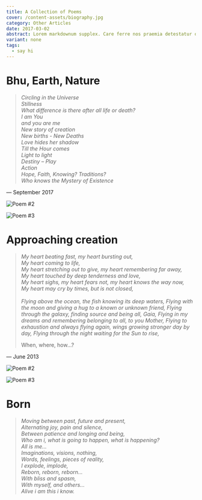 ```yaml
---
title: A Collection of Poems
cover: /content-assets/biography.jpg
category: Other Articles
date: 2017-03-02
abstract: Lorem markdownum supplex. Care ferre nos praemia detestatur oderit vitatumque, tardius pello ostentare; dixit.
variant: none
tags:
  - say hi
---
```


# Bhu, Earth, Nature

> _Circling in the Universe_  
> _Stillness_  
> _What difference is there after all life or death?_  
> _I am You_  
> _and you are me_  
> _New story of creation_  
> _New births - New Deaths_  
> _Love hides her shadow_  
> _Till the Hour comes_  
> _Light to light_  
> _Destiny – Play_  
> _Action_  
> _Hope, Faith, Knowing? Traditions?_  
> _Who knows the Mystery of Existence_  

— September 2017

![Poem #2](/content-assets/poems/poem1_900X1200.jpg)

![Poem #3](/content-assets/poems/poem2_900X1500.jpg)

# Approaching creation

> _My heart beating fast, my heart bursting out,_  
> _My heart coming to life,_  
> _My heart stretching out to give, my heart remembering far away,_  
> _My heart touched by deep tenderness and love,_  
> _My heart sighs, my heart fears not, my heart knows the way now,_  
> _My heart may cry by times, but is not closed,_  
> &nbsp;  
> _Flying above the ocean, the fish knowing its deep waters,_
> _Flying with the moon and giving a hug to a known or unknown friend,_
> _Flying through the galaxy, finding source and being all, Gaia,_
> _Flying in my dreams and remembering belonging to all, to you Mother,_
> _Flying to exhaustion and always flying again, wings growing stronger day by day,_
> _Flying through the night waiting for the Sun to rise,_
>  
> When, where, how...?

— June 2013

![Poem #2](/content-assets/poems/poem4_900X1200.jpg)

![Poem #3](/content-assets/poems/poem3_900X900.jpg)

# Born

> _Moving between past, future and present,_  
> _Alternating joy, pain and silence,_  
> _Between patience and longing and being,_  
> _Who am i, what is going to happen, what is happening?_  
> _All is me..._  
> _Imaginations, visions, nothing,_  
> _Words, feelings, pieces of reality,_  
> _I explode, implode,_  
> _Reborn, reborn, reborn..._  
> _With bliss and spasm,_  
> _With myself, and others..._  
> _Alive i am this i know._

